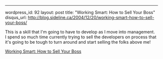 --- 
wordpress_id: 92
layout: post
title: "Working Smart: How to Sell Your Boss"
disqus_url: http://blog.sideline.ca/2004/12/20/working-smart-how-to-sell-your-boss/

This is a skill that I'm going to have to develop as I move into management.  I spend so much time currently trying to sell the developers on process that it's going to be tough to turn around and start selling the folks above me!

[Working Smart: How to Sell Your Boss](http://michaelhyatt.blogs.com/workingsmart/2004/11/how_to_sell_you.html)

